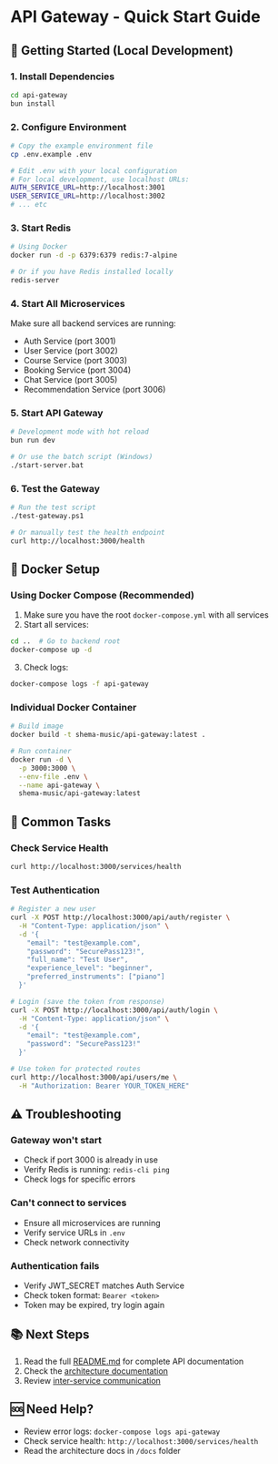 # API Gateway - Quick Start Guide

## 🚀 Getting Started (Local Development)

### 1. Install Dependencies
```bash
cd api-gateway
bun install
```

### 2. Configure Environment
```bash
# Copy the example environment file
cp .env.example .env

# Edit .env with your local configuration
# For local development, use localhost URLs:
AUTH_SERVICE_URL=http://localhost:3001
USER_SERVICE_URL=http://localhost:3002
# ... etc
```

### 3. Start Redis
```bash
# Using Docker
docker run -d -p 6379:6379 redis:7-alpine

# Or if you have Redis installed locally
redis-server
```

### 4. Start All Microservices
Make sure all backend services are running:
- Auth Service (port 3001)
- User Service (port 3002)
- Course Service (port 3003)
- Booking Service (port 3004)
- Chat Service (port 3005)
- Recommendation Service (port 3006)

### 5. Start API Gateway
```bash
# Development mode with hot reload
bun run dev

# Or use the batch script (Windows)
./start-server.bat
```

### 6. Test the Gateway
```bash
# Run the test script
./test-gateway.ps1

# Or manually test the health endpoint
curl http://localhost:3000/health
```

## 🐳 Docker Setup

### Using Docker Compose (Recommended)

1. Make sure you have the root `docker-compose.yml` with all services
2. Start all services:
```bash
cd ..  # Go to backend root
docker-compose up -d
```

3. Check logs:
```bash
docker-compose logs -f api-gateway
```

### Individual Docker Container

```bash
# Build image
docker build -t shema-music/api-gateway:latest .

# Run container
docker run -d \
  -p 3000:3000 \
  --env-file .env \
  --name api-gateway \
  shema-music/api-gateway:latest
```

## 📝 Common Tasks

### Check Service Health
```bash
curl http://localhost:3000/services/health
```

### Test Authentication
```bash
# Register a new user
curl -X POST http://localhost:3000/api/auth/register \
  -H "Content-Type: application/json" \
  -d '{
    "email": "test@example.com",
    "password": "SecurePass123!",
    "full_name": "Test User",
    "experience_level": "beginner",
    "preferred_instruments": ["piano"]
  }'

# Login (save the token from response)
curl -X POST http://localhost:3000/api/auth/login \
  -H "Content-Type: application/json" \
  -d '{
    "email": "test@example.com",
    "password": "SecurePass123!"
  }'

# Use token for protected routes
curl http://localhost:3000/api/users/me \
  -H "Authorization: Bearer YOUR_TOKEN_HERE"
```

## ⚠️ Troubleshooting

### Gateway won't start
- Check if port 3000 is already in use
- Verify Redis is running: `redis-cli ping`
- Check logs for specific errors

### Can't connect to services
- Ensure all microservices are running
- Verify service URLs in `.env`
- Check network connectivity

### Authentication fails
- Verify JWT_SECRET matches Auth Service
- Check token format: `Bearer <token>`
- Token may be expired, try login again

## 📚 Next Steps

1. Read the full [README.md](./README.md) for complete API documentation
2. Check the [architecture documentation](../docs/architecture-overview.md)
3. Review [inter-service communication](../docs/inter-service-communication.md)

## 🆘 Need Help?

- Review error logs: `docker-compose logs api-gateway`
- Check service health: `http://localhost:3000/services/health`
- Read the architecture docs in `/docs` folder
